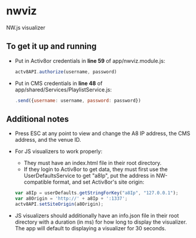 # nwviz
NW.js visualizer

## To get it up and running
- Put in Activ8or credentials in **line 59** of app/nwviz.module.js:  
   ```javascript
   actv8API.authorize(username, password)
   ```
   
- Put in CMS credentials in **line 48** of app/shared/Services/PlaylistService.js:  
   ```javascript
   .send({username: username, password: password})
   ```
  
## Additional notes
- Press ESC at any point to view and change the A8 IP address, the CMS address, and the venue ID.

- For JS visualizers to work properly:
  - They must have an index.html file in their root directory. 
  - If they login to Activ8or to get data, they must first use the UserDefaultsService to get "a8Ip", put the address in NW-compatible format, and set Activ8or's site origin: 
  ```javascript
  var a8Ip = userDefaults.getStringForKey("a8Ip", "127.0.0.1"); 
  var a8Origin = 'http://' + a8Ip + ':1337';
  actv8API.setSiteOrigin(a8Origin);
    ```
    
- JS visualizers should additionally have an info.json file in their root directory with a duration (in ms) for how long to display the visualizer. The app will default to displaying a visualizer for 30 seconds.
